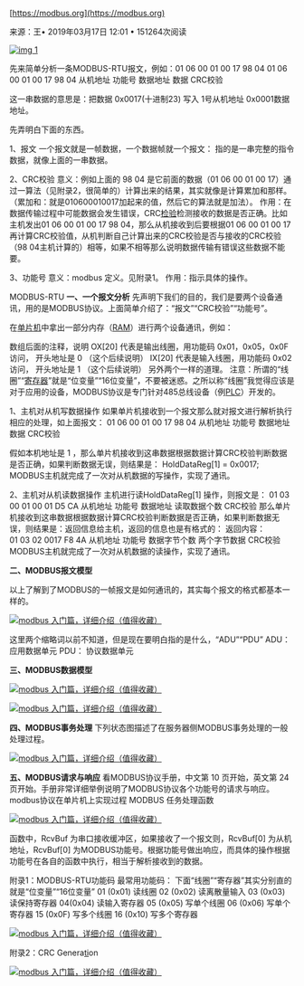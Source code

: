 [https://modbus.org](https://modbus.org)





来源：王• 2019年03月17日 12:01 • 151264次阅读

[![img](media/modbus/u298.png) 1](http://www.elecfans.com/rengongzhineng/596297.html#comment)

先来简单分析一条MODBUS-RTU报文，例如：01  06  00 01  00 17  98 04
  01       06       00 01      00 17      98 04
 从机地址     功能号      数据地址      数据     CRC校验

这一串数据的意思是：把数据 0x0017(十进制23) 写入 1号从机地址 0x0001数据地址。

先弄明白下面的东西。

1、报文
  一个报文就是一帧数据，一个数据帧就一个报文： 指的是一串完整的指令数据，就像上面的一串数据。

2、CRC校验
意义：例如上面的  98 04  是它前面的数据（01 06 00 01 00 17）通过一算法（见附录2，很简单的）计算出来的结果，其实就像是计算累加和那样。（累加和：就是010600010017加起来的值，然后它的算法就是加法）。
作用：在数据传输过程中可能数据会发生错误，CRC[检验](http://www.hqpcb.com/zhuoluye11/?tid=26&plan=fashaoyou)检测接收的数据是否正确。比如主机发出01 06 00 01 00 17 98 04，那么从机接收到后要根据01 06 00 01 00 17 再计算CRC校验值，从机判断自己计算出来的CRC校验是否与接收的CRC校验（98 04主机计算的）相等，如果不相等那么说明数据传输有错误这些数据不能要。

3、功能号
 意义：modbus 定义。见附录1。
 作用：指示具体的操作。

MODBUS-RTU
**一、一个报文分析**
先声明下我们的目的，我们是要两个设备通讯，用的是MODBUS协议。上面简单介绍了：“报文”“CRC校验”“功能号”。

在[单片机](http://www.elecfans.com/tags/单片机/)中拿出一部分内存（[RAM](http://www.elecfans.com/tags/ram/)）进行两个设备通讯，例如：

数组后面的注释，说明
OX[20]  代表是输出线圈，用功能码 0x01，0x05，0x0F 访问， 开头地址是 0 （这个后续说明）
IX[20]   代表是输入线圈，用功能码 0x02 访问，       开头地址是 1 （这个后续说明）
另外两个一样的道理。
注意：所谓的“线圈”“[寄存器](http://www.elecfans.com/tags/寄存器/)”就是“位变量”“16位变量”，不要被迷惑。之所以称“线圈”我觉得应该是对于应用的设备，MODBUS协议是专门针对485总线设备（例[PLC](http://www.elecfans.com/zt/542/)）开发的。

1、主机对从机写数据操作
如果单片机接收到一个报文那么就对报文进行解析执行相应的处理，如上面报文：
  01       06       00 01      00 17      98 04
 从机地址     功能号      数据地址      数据     CRC校验

假如本机地址是 1 ，那么单片机接收到这串数据根据数据计算CRC校验判断数据是否正确，如果判断数据无误，则结果是：
      HoldDataReg[1]  =  0x0017;
MODBUS主机就完成了一次对从机数据的写操作，实现了通讯。

2、主机对从机读数据操作
主机进行读HoldDataReg[1] 操作，则报文是：
  01       03       00 01      00 01      D5 CA
 从机地址     功能号      数据地址    读取数据个数    CRC校验
那么单片机接收到这串数据根据数据计算CRC校验判断数据是否正确，如果判断数据无误，则结果是：返回信息给主机，返回的信息也是有格式的：
返回内容：  
  01     03       02       0017      F8 4A
 从机地址  功能号   数据字节个数   两个字节数据   CRC校验
MODBUS主机就完成了一次对从机数据的读操作，实现了通讯。


**二、MODBUS报文模型**

以上了解到了MODBUS的一帧报文是如何通讯的，其实每个报文的格式都基本一样的。

[![modbus 入门篇，详细介绍（值得收藏）](media/modbus/0116019360_0.jpg)](http://www.elecfans.com/uploads/allimg/171207/0116019360_0.jpg)


               

这里两个缩略词以前不知道，但是现在要明白指的是什么，“ADU”“PDU”
ADU： 应用数据单元
PDU： 协议数据单元

**三、MODBUS数据模型**
 

[![modbus 入门篇，详细介绍（值得收藏）](media/modbus/011523O64_0.jpg)](http://www.elecfans.com/uploads/allimg/171207/011523O64_0.jpg)

[![modbus 入门篇，详细介绍（值得收藏）](media/modbus/0115545356_0.jpg)](http://www.elecfans.com/uploads/allimg/171207/0115545356_0.jpg)




**四、MODBUS事务处理**
 下列状态图描述了在服务器侧MODBUS事务处理的一般处理过程。
     

[![modbus 入门篇，详细介绍（值得收藏）](media/modbus/0115011U0_0.jpg)](http://www.elecfans.com/uploads/allimg/171207/0115011U0_0.jpg)


**五、MODBUS请求与响应**
 看MODBUS协议手册，中文第 10 页开始，英文第 24 页开始。手册非常详细举例说明了MODBUS协议各个功能号的请求与响应。
 modbus协议在单片机上实现过程
MODBUS 任务处理函数
 

[![modbus 入门篇，详细介绍（值得收藏）](media/modbus/011454TT_0.jpg)](http://www.elecfans.com/uploads/allimg/171207/011454TT_0.jpg)


函数中，RcvBuf 为串口接收缓冲区，如果接收了一个报文则，RcvBuf[0] 为从机地址，RcvBuf[0] 为MODBUS功能号。根据功能号做出响应，而具体的操作根据功能号在各自的函数中执行，相当于解析接收到的数据。

附录1：MODBUS-RTU功能码
 最常用功能码：
 下面“线圈”“寄存器”其实分别直的就是“位变量”“16位变量”
    01 (0x01)     读线圈
    02 (0x02)     读离散量输入
    03 (0x03)     读保持寄存器
    04(0x04)     读输入寄存器
    05 (0x05)     写单个线圈
    06 (0x06)     写单个寄存器
    15 (0x0F)     写多个线圈
    16 (0x10)     写多个寄存器
 

[![modbus 入门篇，详细介绍（值得收藏）](media/modbus/0114225091_0.jpg)](http://www.elecfans.com/uploads/allimg/171207/0114225091_0.jpg)


附录2：CRC Genera[ti](http://www.elecfans.com/tags/德州仪器/)on
 

[![modbus 入门篇，详细介绍（值得收藏）](media/modbus/011401X50_0.jpg)](http://www.elecfans.com/uploads/allimg/171207/011401X50_0.jpg)
